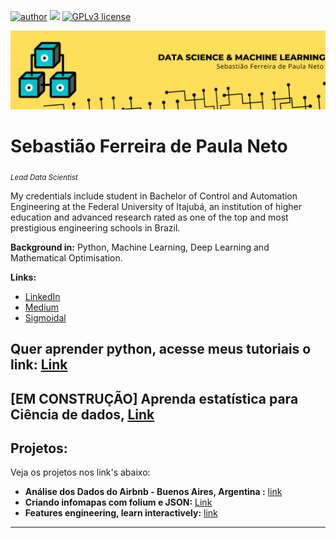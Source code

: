 [![author](https://img.shields.io/badge/author-Tiao553-yellow.svg)](https://www.linkedin.com/in/sebasti%C3%A3o-ferreira-de-paula-neto-84673216b/) [![](https://img.shields.io/badge/python-3.7+-blue.svg)](https://www.python.org/downloads/release/python-365/) [![GPLv3 license](https://img.shields.io/badge/License-GPLv3-brightgreen.svg)](http://perso.crans.org/besson/LICENSE.html) 
<p align="center">
  <img src="Banner.png" >
</p>

# Sebastião Ferreira de Paula Neto
<sub>*Lead Data Scientist*</sub>

My credentials include student in Bachelor of Control and Automation Engineering at the Federal University of Itajubá, an institution of higher education and advanced research rated as one of the top and most prestigious engineering schools in Brazil.

**Background in:** Python, Machine Learning, Deep Learning and Mathematical Optimisation.

**Links:**
* [LinkedIn](https://www.linkedin.com/in/sebasti%C3%A3o-ferreira-de-paula-neto-84673216b/)
* [Medium](https://medium.com/@sebastiao553)
* [Sigmoidal](https://sigmoidal.ai/)

## **Quer aprender python, acesse meus tutoriais o link:**  [Link](https://github.com/Tiao553/Learing_of_python)
## **[EM CONSTRUÇÃO] Aprenda estatística para Ciência de dados,** [Link](https://bit.ly/3u8RfqT)


## Projetos:
Veja os projetos nos link's abaixo: 

* **Análise dos Dados do Airbnb - Buenos Aires, Argentina :** [link](https://bit.ly/3oEmHsP)
* **Criando infomapas com folium e JSON:** [Link](https://bit.ly/2NgjB1e)
* **Features engineering, learn interactively:** [link](https://www.linkedin.com/pulse/would-you-like-see-interactive-form-feature-ferreira-de-paula-neto/?trackingId=aGkbqpVpQ%2BqLf4YjyiANsA%3D%3D)

---

